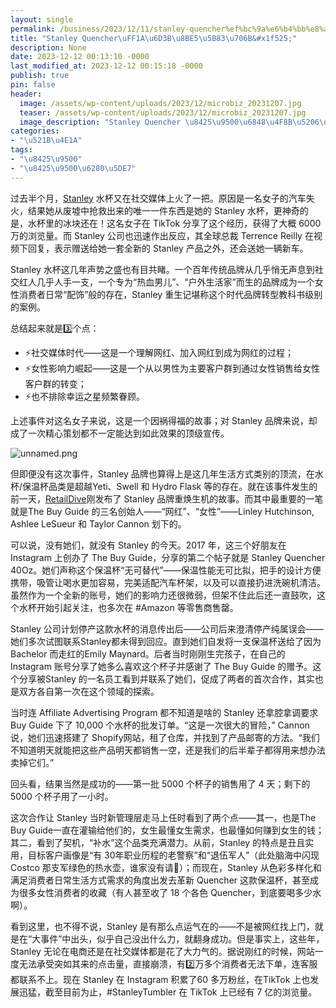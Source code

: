 ```yaml
---
layout: single
permalink: /business/2023/12/11/stanley-quencher%ef%bc%9a%e6%b4%bb%e8%af%a5%e5%ae%83%e7%81%ab/
title: "Stanley Quencher\uFF1A\u6D3B\u8BE5\u5B83\u706B&#x1f525;"
description: None
date: 2023-12-12 00:13:10 -0000
last_modified_at: 2023-12-12 00:15:18 -0000
publish: true
pin: false
header:
  image: /assets/wp-content/uploads/2023/12/microbiz_20231207.jpg
  teaser: /assets/wp-content/uploads/2023/12/microbiz_20231207.jpg
  image_description: "Stanley Quencher \u8425\u9500\u6848\u4F8B\u5206\u6790"
categories:
- "\u521B\u4E1A"
tags:
- "\u8425\u9500"
- "\u8425\u9500\u6280\u5DE7"
---
```

过去半个月，[Stanley](https://www.stanley1913.com) 水杯又在社交媒体上火了一把。原因是一名女子的汽车失火，结果她从废墟中抢救出来的唯一一件东西是她的 Stanley 水杯，更神奇的是，水杯里的冰块还在！这名女子在 TikTok 分享了这个经历，获得了大概 6000 万的浏览量。而 Stanley 公司也迅速作出反应，其全球总裁 Terrence Reilly 在视频下回复，表示赠送给她一套全新的 Stanley 产品之外，还会送她一辆新车。

Stanley 水杯这几年声势之盛也有目共睹。一个百年传统品牌从几乎悄无声息到社交红人几乎人手一支，一个专为“热血男儿”、“户外生活家”而生的品牌成为一个女性消费者日常“配饰”般的存在，Stanley 重生记堪称这个时代品牌转型教科书级别的案例。

总结起来就是3️⃣个点：

* ⚡社交媒体时代——这是一个理解网红、加入网红到成为网红的过程；
* ⚡女性影响力崛起——这是一个从以男性为主要客户群到通过女性销售给女性客户群的转变；
* ⚡也不排除幸运之星频繁眷顾。

上述事件对这名女子来说，这是一个因祸得福的故事；对 Stanley 品牌来说，却成了一次精心策划都不一定能达到如此效果的顶级宣传。

![unnamed.png](blob:https://aswebuild.com/7403694e-a56c-4631-9358-947b1d43a55d)

但即便没有这次事件，Stanley 品牌也算得上是这几年生活方式类别的顶流，在水杯/保温杯品类是超越Yeti、Swell 和 Hydro Flask 等的存在。就在该事件发生的前一天，[RetailDive](https://www.retaildive.com)刚发布了 Stanley 品牌重焕生机的故事。而其中最重要的一笔就是The Buy Guide 的三名创始人——“网红”、“女性”——Linley Hutchinson, Ashlee LeSueur 和 Taylor Cannon 划下的。

可以说，没有她们，就没有 Stanley 的今天。2017 年，这三个好朋友在 Instagram 上创办了 The Buy Guide，分享的第二个帖子就是 Stanley Quencher 40Oz。她们声称这个保温杯“无可替代”——保温性能无可比拟，把手的设计方便携带，吸管让喝水更加容易，完美适配汽车杯架，以及可以直接扔进洗碗机清洁。虽然作为一个全新的账号，她们的影响力还很微弱，但架不住此后还一直鼓吹，这个水杯开始引起关注，也多次在 #Amazon 等零售商售罄。

Stanley 公司计划停产这款水杯的消息传出后——公司后来澄清停产纯属误会——她们多次试图联系Stanley都未得到回应。直到她们自发将一支保温杯送给了因为 Bachelor 而走红的Emily Maynard。后者当时刚刚生完孩子，在自己的 Instagram 账号分享了她多么喜欢这个杯子并感谢了 The Buy Guide 的赠予。这个分享被Stanley 的一名员工看到并联系了她们，促成了两者的首次合作，其实也是双方各自第一次在这个领域的探索。

当时连 Affiliate Advertising Program 都不知道是啥的 Stanley 还拿腔拿调要求Buy Guide 下了 10,000 个水杯的批发订单。“这是一次很大的冒险，” Cannon 说，她们迅速搭建了 Shopify网站，租了仓库，并找到了产品邮寄的方法。“我们不知道明天就能把这些产品明天都销售一空，还是我们的后半辈子都得用来想办法卖掉它们。”

回头看，结果当然是成功的——第一批 5000 个杯子的销售用了 4 天；剩下的 5000 个杯子用了一小时。

这次合作让 Stanley 当时新管理层走马上任时看到了两个点——其一，也是The Buy Guide一直在灌输给他们的，女生最懂女生需求，也最懂如何赚到女生的钱；其二，看到了契机，“补水”这个品类充满潜力。从前，Stanley 的特点是丑且实用，目标客户画像是“有 30年职业历程的老警察”和“退伍军人”（此处脑海中闪现 Costco 那支军绿色的热水壶，谁家没有请🙋）；而现在，Stanley 从色彩多样化和满足消费者日常生活方式需求的角度出发去革新 Quencher 这款保温杯，甚至成为很多女性消费者的收藏（有人甚至收了 18 个各色 Quencher，到底要喝多少水啊）。

看到这里，也不得不说，Stanley 是有那么点运气在的——不是被网红找上门，就是在“大事件”中出头，似乎自己没出什么力，就翻身成功。但是事实上，这些年，Stanley 无论在电商还是在社交媒体都是花了大力气的。据说刚红的时候，网站一度无法承受突如其来的点击量，直接崩溃，有2️⃣万多个消费者无法下单，连客服都联系不上。现在 Stanley 在 Instagram 积累了60 多万粉丝，在TikTok 上也发展迅猛，截至目前为止，#StanleyTumbler 在 TikTok 上已经有 7 亿的浏览量。
